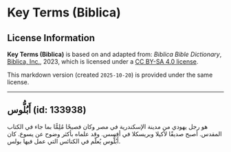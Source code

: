 # Key Terms (Biblica)

## License Information

**Key Terms (Biblica)** is based on and adapted from: _Biblica Bible Dictionary_, [Biblica, Inc.](https://www.biblica.com/), 2023, which is licensed under a [CC BY-SA 4.0 license](https://creativecommons.org/licenses/by-sa/4.0/legalcode.en).

This markdown version (created `2025-10-20`) is provided under the same license.



--------------------------------

## أَبُلُّوس (id: 133938)

هو رجل يهودي من مدينة الإسكندرية في مصر وكان فصيحًا مُلِمًّا بما جاء في الكتاب المقدس. أصبح صديقًا لأكيلا وبريسكلا في أفسس. وقد علماه بأكثر وضوح عن يسوع. كان أَبُلُّوس يُعلّم في الكنائس التي عمل فيها بولس.


